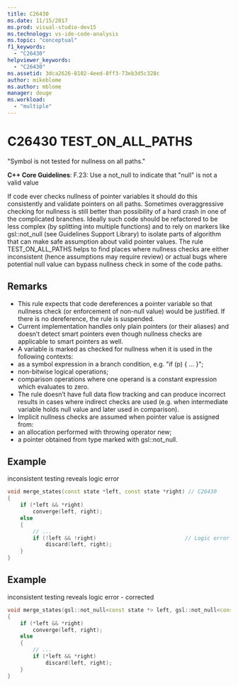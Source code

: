 ```yaml
---
title: C26430
ms.date: 11/15/2017
ms.prod: visual-studio-dev15
ms.technology: vs-ide-code-analysis
ms.topic: "conceptual"
f1_keywords:
  - "C26430"
helpviewer_keywords:
  - "C26430"
ms.assetid: 3dca2626-8102-4eed-8ff3-73eb3d5c328c
author: mikeblome
ms.author: mblome
manager: douge
ms.workload:
  - "multiple"
---
```


# C26430 TEST_ON_ALL_PATHS
"Symbol is not tested for nullness on all paths."

**C++ Core Guidelines**:
F.23: Use a not_null<T> to indicate that "null" is not a valid value

If code ever checks nullness of pointer variables it should do this consistently and validate pointers on all paths. Sometimes overaggressive checking for nullness is still better than possibility of a hard crash in one of the complicated branches. Ideally such code should be refactored to be less complex (by splitting into multiple functions) and to rely on markers like gsl::not_null (see Guidelines Support Library) to isolate parts of algorithm that can make safe assumption about valid pointer values. The rule TEST_ON_ALL_PATHS helps to find places where nullness checks are either inconsistent (hence assumptions may require review) or actual bugs where potential null value can bypass nullness check in some of the code paths.

## Remarks
 -  This rule expects that code dereferences a pointer variable so that nullness check (or enforcement of non-null value) would be justified. If there is no dereference, the rule is suspended.
-  Current implementation handles only plain pointers (or their aliases) and doesn’t detect smart pointers even though nullness checks are applicable to smart pointers as well.
-  A variable is marked as checked for nullness when it is used in the following contexts:
-  as a symbol expression in a branch condition, e.g. "if (p) { ... }";
-  non-bitwise logical operations;
-  comparison operations where one operand is a constant expression which evaluates to zero.
-  The rule doesn’t have full data flow tracking and can produce incorrect results in cases where indirect checks are used (e.g. when intermediate variable holds null value and later used in comparison).
-  Implicit nullness checks are assumed when pointer value is assigned from:
-  an allocation performed with throwing operator new;
-  a pointer obtained from type marked with gsl::not_null.
## Example
inconsistent testing reveals logic error

```cpp
void merge_states(const state *left, const state *right) // C26430
{
    if (*left && *right)
        converge(left, right);
    else
    {
        // ...
        if (!left && !right)                            // Logic error!
            discard(left, right);
    }
}
```

## Example
inconsistent testing reveals logic error - corrected

```cpp
void merge_states(gsl::not_null<const state *> left, gsl::not_null<const state *> right)
{
    if (*left && *right)
        converge(left, right);
    else
    {
        // ...
        if (*left && *right)
            discard(left, right);
    }
}
```
